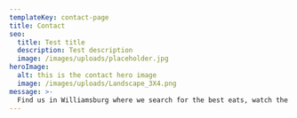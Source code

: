 ```yaml
---
templateKey: contact-page
title: Contact
seo: 
  title: Test title
  description: Test description
  image: /images/uploads/placeholder.jpg
heroImage:
  alt: this is the contact hero image
  image: /images/uploads/Landscape_3X4.png
message: >-
  Find us in Williamsburg where we search for the best eats, watch the world go by on the BQE, drink wine on the roof, ride our bikes to site visits, ride the L train while it lasts, drink coffee, fight about door details, resolve, do and build.
---
```


